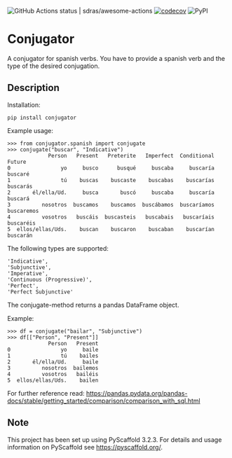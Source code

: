 ![GitHub Actions status | sdras/awesome-actions](https://github.com/plysytsya/conjugator/workflows/runtests/badge.svg)
[![codecov](https://codecov.io/gh/plysytsya/conjugator/branch/master/graph/badge.svg)](https://codecov.io/gh/plysytsya/conjugator/branch/master/graph/badge.svg)
![PyPI](https://img.shields.io/pypi/v/conjugator)


# Conjugator


A conjugator for spanish verbs. You have to provide a spanish verb and the type of the desired conjugation.



## Description

Installation:

    pip install conjugator

Example usage:

    >>> from conjugator.spanish import conjugate
    >>> conjugate("buscar", "Indicative")
                 Person   Present   Preterite   Imperfect  Conditional      Future
    0                yo     busco      busqué     buscaba     buscaría     buscaré
    1                tú    buscas    buscaste    buscabas    buscarías    buscarás
    2       él/ella/Ud.     busca       buscó     buscaba     buscaría     buscará
    3          nosotros  buscamos    buscamos  buscábamos  buscaríamos  buscaremos
    4          vosotros   buscáis  buscasteis   buscabais   buscaríais   buscaréis
    5  ellos/ellas/Uds.    buscan    buscaron    buscaban    buscarían    buscarán


The following types are supported:

    'Indicative',
    'Subjunctive',
    'Imperative',
    'Continuous (Progressive)',
    'Perfect',
    'Perfect Subjunctive'

The conjugate-method returns a pandas DataFrame object.

Example:

    >>> df = conjugate("bailar", "Subjunctive")
    >>> df[["Person", "Present"]]
                 Person   Present
    0                yo     baile
    1                tú    bailes
    2       él/ella/Ud.     baile
    3          nosotros  bailemos
    4          vosotros   bailéis
    5  ellos/ellas/Uds.    bailen


For further reference read: https://pandas.pydata.org/pandas-docs/stable/getting_started/comparison/comparison_with_sql.html



## Note

This project has been set up using PyScaffold 3.2.3. For details and usage
information on PyScaffold see https://pyscaffold.org/.
